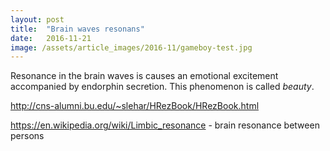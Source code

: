 ```yaml
---
layout: post
title:  "Brain waves resonans"
date:   2016-11-21
image: /assets/article_images/2016-11/gameboy-test.jpg
---
```


Resonance in the brain waves is causes an emotional excitement accompanied by endorphin secretion. This phenomenon is called *beauty*.
  
http://cns-alumni.bu.edu/~slehar/HRezBook/HRezBook.html

https://en.wikipedia.org/wiki/Limbic_resonance - brain resonance between persons 
